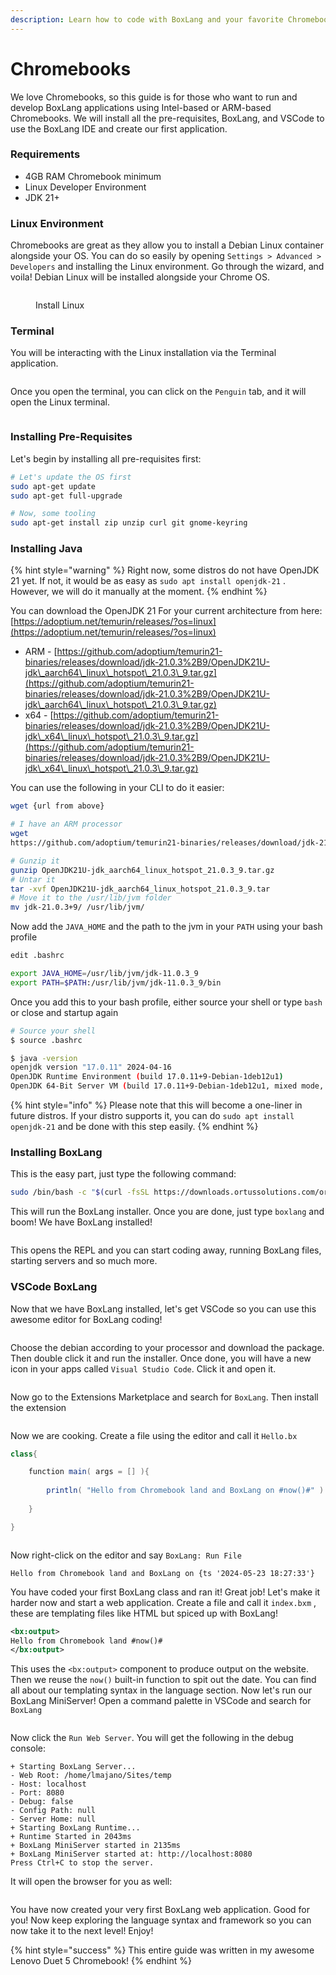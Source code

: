 ```yaml
---
description: Learn how to code with BoxLang and your favorite Chromebook!
---
```


# Chromebooks

We love Chromebooks, so this guide is for those who want to run and develop BoxLang applications using Intel-based or ARM-based Chromebooks.  We will install all the pre-requisites, BoxLang, and VSCode to use the BoxLang IDE and create our first application.

### Requirements

* 4GB RAM Chromebook minimum
* Linux Developer Environment
* JDK 21+

### Linux Environment

Chromebooks are great as they allow you to install a Debian Linux container alongside your OS.  You can do so easily by opening `Settings > Advanced > Developers` and installing the Linux environment.  Go through the wizard, and voila! Debian Linux will be installed alongside your Chrome OS. &#x20;

<figure><img src="../../.gitbook/assets/Screenshot 2024-05-23 19.44.51.png" alt=""><figcaption><p>Install Linux</p></figcaption></figure>

### Terminal

You will be interacting with the Linux installation via the Terminal application.

<figure><img src="../../.gitbook/assets/Screenshot 2024-05-23 19.51.21.png" alt=""><figcaption></figcaption></figure>

Once you open the terminal, you can click on the `Penguin` tab, and it will open the Linux terminal.

<figure><img src="../../.gitbook/assets/Screenshot 2024-05-23 19.45.53 (1).png" alt=""><figcaption></figcaption></figure>

### Installing Pre-Requisites

Let's begin by installing all pre-requisites first:

```bash
# Let's update the OS first
sudo apt-get update
sudo apt-get full-upgrade

# Now, some tooling
sudo apt-get install zip unzip curl git gnome-keyring
```

### Installing Java

{% hint style="warning" %}
Right now, some distros do not have OpenJDK 21 yet.  If not, it would be as easy as `sudo apt install openjdk-21` . However, we will do it manually at the moment.
{% endhint %}

You can download the OpenJDK 21 For your current architecture from here: [https://adoptium.net/temurin/releases/?os=linux](https://adoptium.net/temurin/releases/?os=linux)

* ARM - [https://github.com/adoptium/temurin21-binaries/releases/download/jdk-21.0.3%2B9/OpenJDK21U-jdk\_aarch64\_linux\_hotspot\_21.0.3\_9.tar.gz](https://github.com/adoptium/temurin21-binaries/releases/download/jdk-21.0.3%2B9/OpenJDK21U-jdk\_aarch64\_linux\_hotspot\_21.0.3\_9.tar.gz)
* x64 - [https://github.com/adoptium/temurin21-binaries/releases/download/jdk-21.0.3%2B9/OpenJDK21U-jdk\_x64\_linux\_hotspot\_21.0.3\_9.tar.gz](https://github.com/adoptium/temurin21-binaries/releases/download/jdk-21.0.3%2B9/OpenJDK21U-jdk\_x64\_linux\_hotspot\_21.0.3\_9.tar.gz)

You can use the following in your CLI to do it easier:

```bash
wget {url from above}

# I have an ARM processor
wget 
https://github.com/adoptium/temurin21-binaries/releases/download/jdk-21.0.3%2B9/OpenJDK21U-jdk_aarch64_linux_hotspot_21.0.3_9.tar.gz

# Gunzip it
gunzip OpenJDK21U-jdk_aarch64_linux_hotspot_21.0.3_9.tar.gz
# Untar it
tar -xvf OpenJDK21U-jdk_aarch64_linux_hotspot_21.0.3_9.tar
# Move it to the /usr/lib/jvm folder
mv jdk-21.0.3+9/ /usr/lib/jvm/
```

Now add the `JAVA_HOME` and the path to the jvm in your `PATH` using your bash profile

```bash
edit .bashrc

export JAVA_HOME=/usr/lib/jvm/jdk-11.0.3_9
export PATH=$PATH:/usr/lib/jvm/jdk-11.0.3_9/bin
```

Once you add this to your bash profile, either source your shell or type `bash` or close and startup again

```bash
# Source your shell
$ source .bashrc

$ java -version
openjdk version "17.0.11" 2024-04-16
OpenJDK Runtime Environment (build 17.0.11+9-Debian-1deb12u1)
OpenJDK 64-Bit Server VM (build 17.0.11+9-Debian-1deb12u1, mixed mode, sharing)
```

{% hint style="info" %}
Please note that this will become a one-liner in future distros.  If your distro supports it, you can do `sudo apt install openjdk-21` and be done with this step easily.
{% endhint %}

### Installing BoxLang

This is the easy part, just type the following command:

```bash
sudo /bin/bash -c "$(curl -fsSL https://downloads.ortussolutions.com/ortussolutions/boxlang/install-boxlang.sh)"
```

This will run the BoxLang installer.  Once you are done, just type `boxlang` and boom! We have BoxLang installed!

<figure><img src="../../.gitbook/assets/image.png" alt=""><figcaption></figcaption></figure>

This opens the REPL and you can start coding away, running BoxLang files, starting servers and so much more.

### VSCode BoxLang

Now that we have BoxLang installed, let's get VSCode so you can use this awesome editor for BoxLang coding!

<figure><img src="../../.gitbook/assets/image (1).png" alt=""><figcaption></figcaption></figure>

Choose the debian according to your processor and download the package.  Then double click it and run the installer.  Once done, you will have a new icon in your apps called `Visual Studio Code`. Click it and open it.

<figure><img src="../../.gitbook/assets/image (2).png" alt=""><figcaption></figcaption></figure>

Now go to the Extensions Marketplace and search for `BoxLang`.  Then install the extension

<figure><img src="../../.gitbook/assets/image (3).png" alt=""><figcaption></figcaption></figure>

Now we are cooking.  Create a file using the editor and call it `Hello.bx`

```groovy
class{

    function main( args = [] ){
    
        println( "Hello from Chromebook land and BoxLang on #now()#" )
    
    }

}
```

<figure><img src="../../.gitbook/assets/image (4).png" alt=""><figcaption></figcaption></figure>

Now right-click on the editor and say `BoxLang: Run File`

```
Hello from Chromebook land and BoxLang on {ts '2024-05-23 18:27:33'}
```

You have coded your first BoxLang class and ran it!  Great job!  Let's make it harder now and start a web application.  Create a file and call it `index.bxm` , these are templating files like HTML but spiced up with BoxLang!

```xml
<bx:output>
Hello from Chromebook land #now()#
</bx:output>
```

This uses the `<bx:output>` component to produce output on the website.  Then we reuse the `now()` built-in function to spit out the date.  You can find all about our templating syntax in the language section.  Now let's run our BoxLang MiniServer!  Open a command palette in VSCode and search for `BoxLang`

<figure><img src="../../.gitbook/assets/image (5).png" alt=""><figcaption></figcaption></figure>

Now click the `Run Web Server`. You will get the following in the debug console:

```
+ Starting BoxLang Server...
- Web Root: /home/lmajano/Sites/temp
- Host: localhost
- Port: 8080
- Debug: false
- Config Path: null
- Server Home: null
+ Starting BoxLang Runtime...
+ Runtime Started in 2043ms
+ BoxLang MiniServer started in 2135ms
+ BoxLang MiniServer started at: http://localhost:8080
Press Ctrl+C to stop the server.
```

It will open the browser for you as well:

<figure><img src="../../.gitbook/assets/image (6).png" alt=""><figcaption></figcaption></figure>

You have now created your very first BoxLang web application. Good for you!  Now keep exploring the language syntax and framework so you can now take it to the next level!  Enjoy!

{% hint style="success" %}
This entire guide was written in my awesome Lenovo Duet 5 Chromebook!
{% endhint %}
